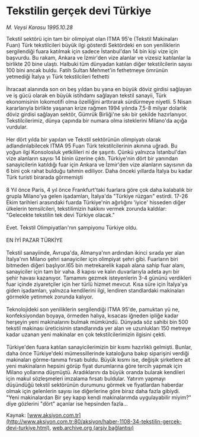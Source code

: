 # Tekstilin gerçek devi Türkiye

*M. Veysi Karasu 1995.10.28*

<font class="agenda2NewsSpot">
 Tekstil sektörü için tam bir olimpiyat olan ITMA 95'e (Tekstil Makinaları Fuarı) Türk tekstilcileri büyük ilgi gösterdi
</font>
<font class="newsDetail">
 Sektördeki en son yeniliklerin sergilendiği fuara katılmak için sadece İstanbul'dan 14 bin kişi vize için başvurdu. Bu rakam, Ankara ve İzmir'den vize alanlar ve vizesiz katılanlar la birlikte 20 bine ulaştı. Halbuki tüm dünyadan katılan diğer tekstilcilerin sayısı 100 bini ancak buldu. Fatih Sultan Mehmet'in fethetmeye ömrünün yetmediği İtalya yı Türk tekstilcileri fethetti
 <br/>
 <br/>
 İhracaat alanında son on beş yıldan bu yana en büyük döviz girdisi sağlayan ve iş gücü olarak en büyük istihdamı sağlayan tekstil sanayii, Türk ekonomisinin lokomotifi olma özelliğini arttırarak sürdürmeye niyetli. 5 Nisan kararlarıyla birlikte yaşanan krize rağmen 1994 yılında 7,5-8 milyar dolarlık döviz girdisi sağlayan sektör, Gümrük Birliği'ne sıkı bir şekilde hazırlanıyor. Tekstilcilerimiz, dünya çapında bir numara olma isteklerini Milano'da açığa vurdular.
 <br/>
 <br/>
 Her dört yılda bir yapılan ve Tekstil sektörünün olimpiyatı olarak adlandırılabilecek ITMA 95 Fuarı Türk tekstilcilerinin akınına uğradı. Bu yoğun ilgi Konsolosluk yetkilileri ni de şaşırıtı. Çünkü yalnızca İstanbul'dan vize alanların sayısı 14 binin üzerine çıktı. Türkiye'nin dört bir yanından sanayicilerin katıldığı fuar için Ankara ve İzmir'den vize alanların sayısının da 6 bini çok rahat bulduğu tahmin ediliyor. Daha önceki yıllarda İtalya bu kadar Türk turisti birarada görmemişti
 <br/>
 <br/>
 8 Yıl önce Paris, 4 yıl önce Frankfurt'taki fuarlara göre çok daha kalabalık bir grupla Milano'ya gelen işadamları, İtalya'da "Türkiye rüzgarı" estirdi. 17-26 Ekim tarihleri arasındaki fuarda Türkiye'nin ağırlığını 'iyice' hisseden diğer ülkelerin temsilcileri, tekstilimizin hakkını vermek zorunda kaldılar: "Gelecekte tekstilin tek devi Türkiye olacak."
 <br/>
 <br/>
 Evet. Tekstil Olimpiyatları'nın şampiyonu Türkiye oldu.
 <br/>
 <br/>
 EN İYİ PAZAR TÜRKİYE
 <br/>
 <br/>
 Tekstil sanayiinde, Avrupa'da, Almanya'nın ardından ikinci sırada yer alan İtalya'nın Milano şehri sanayiciler için olimpiyat şehri gibi. Fuarların biri bitmeden diğeri başlıyor.l65 bin metrekarelik kapalı alana sahip fuar alanı, sanayiciler için tam bir vaha. 8 kapısı ve kalın duvarlarıyla adeta ayrı bir şehir havası kazanıyor. Tamamını gezmek isteyenlerin 3-4 gününü verdikleri fuar içinde ziyaretçiler için her türlü hizmet mevcut. Kısa süre için İtalya'ya giden işadamları, yalnızca kendilerini ilgi, lendiren standlardaki makinaları görmekle yetinmek zorunda kalıyor.
 <br/>
 <br/>
 Teknolojideki son yeniliklerin sergilendiği ITMA 95'de, pamuktan yü ne, konfeksiyondan boyaya, örmeden halıya, kısacası iğneden ipliğe kadar herşeyin yeni makinalarını bulmak mümkündü. Dünyada söz sahibi bin 500 tekstil makinası üreticisinin standlarında yer alan ve uzunlukları 150 metreye kadar uzanan yeni makinalar en çok tekstilcilerimizin ilgisini çekti.
 <br/>
 <br/>
 Türkiye'den fuara katılan sanayicilerimizin bir kısmı hazırlıklı gelmişti. Bunlar, daha önce Türkiye'deki mümessillerinde kataloğuna bakıp siparişini verdiği makinaları görme-tanıma fırsatı buldu. Büyük kısmı ise, değişik şirketlere ait yeni makinaların hepsini görüp fiyat durumlarına göre tercih yapmak için Milano yollarına düşmüştü. Aradıklarını da büyük oranda bularak kendileri için makul sözleşmeleri imzalama fırsatı buldular. Yatırım yapmayı düşündüğü tekstil sektörünün durumunu görmek ve fiyatlardan haberdar olmak için gelenlerin sayısı ise diğerlerine göre biraz daha fazla gibiydi. "Yeni makinalardan Bir şey kapıp kendi makinalarımda uygulayabilir miyim?" diye gözlerini "dört" açanlar ise hepsinden fazla...
 <br/>
</font>

Kaynak: [www.aksiyon.com.tr](http://www.aksiyon.com.tr:80/aksiyon/haber-1108-34-tekstilin-gercek-devi-turkiye.html), [web.archive.org (arşiv bağlantısı)](http://web.archive.org/web/20101228051121/http://www.aksiyon.com.tr:80/aksiyon/haber-1108-34-tekstilin-gercek-devi-turkiye.html)
